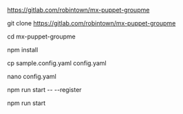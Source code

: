 https://gitlab.com/robintown/mx-puppet-groupme

git clone https://gitlab.com/robintown/mx-puppet-groupme

cd mx-puppet-groupme

npm install

cp sample.config.yaml config.yaml

nano config.yaml

npm run start -- --register

npm run start
